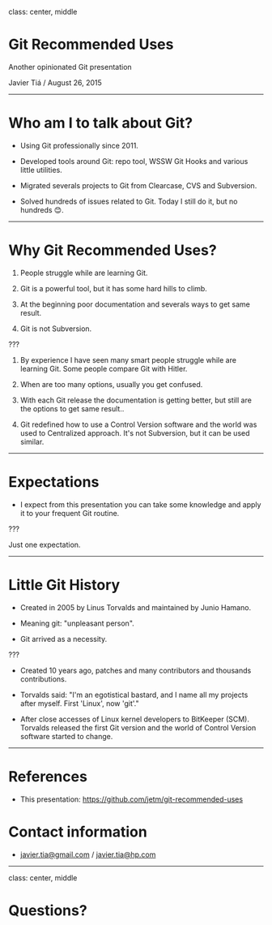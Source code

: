 class: center, middle

# Git Recommended Uses

Another opinionated Git presentation

Javier Tiá / August 26, 2015

---

# Who am I to talk about Git?

* Using Git professionally since 2011.

* Developed tools around Git: repo tool, WSSW Git Hooks and various little
utilities.

* Migrated severals projects to Git from Clearcase, CVS and Subversion.

* Solved hundreds of issues related to Git. Today I still do it, but no
hundreds 😊.

---

# Why Git Recommended Uses?

1. People struggle while are learning Git.

2. Git is a powerful tool, but it has some hard hills to climb.

3. At the beginning poor documentation and severals ways to get same result.

4. Git is not Subversion.

???

1. By experience I have seen many smart people struggle while are learning Git.
Some people compare Git with Hitler.

2. When are too many options, usually you get confused.

3. With each Git release the documentation is getting better, but still are the
options to get same result..

4. Git redefined how to use a Control Version software and the world was used
to Centralized approach. It's not Subversion, but it can be used similar.

---

# Expectations

* I expect from this presentation you can take some knowledge and apply it to
your frequent Git routine.

???

Just one expectation.

---

# Little Git History

* Created in 2005 by Linus Torvalds and maintained by Junio Hamano.

* Meaning git: "unpleasant person".

* Git arrived as a necessity.

???

* Created 10 years ago, patches and many contributors and thousands contributions.

* Torvalds said: "I'm an egotistical bastard, and I name all my projects after
myself. First 'Linux', now 'git'."

* After close accesses of Linux kernel developers to BitKeeper (SCM). Torvalds
released the first Git version and the world of Control Version software
started to change.

---

# References

* This presentation: https://github.com/jetm/git-recommended-uses

# Contact information

* javier.tia@gmail.com / javier.tia@hp.com

---

class: center, middle

# Questions?



